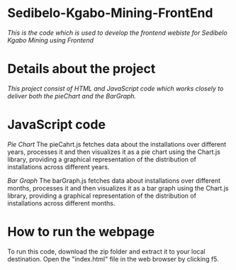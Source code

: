 # Sedibelo-Kgabo-Mining-FrontEnd
*This is the code which is used to develop the frontend webiste for Sedibelo Kgabo Mining using Frontend*

# Details about the project 
*This project consist of HTML and JavaScript code which works closely to deliver both the pieChart and the BarGraph.*

# JavaScript code 
*Pie Chart*
The pieCahrt.js fetches data about the installations over different years, processes it and then visualizes it as a pie chart using the Chart.js library, providing a graphical representation of the distribution of installations across different years.

*Bar Graph*
The barGraph.js fetches data about installations over different months, processes it and then visualizes it as a bar graph using the Chart.js library, providing a graphical representation of the distribution of installations across different months.

# How to run the webpage 
To run this code, download the zip folder and extract it to your local destination. Open the "index.html" file in the web browser by clicking f5.

